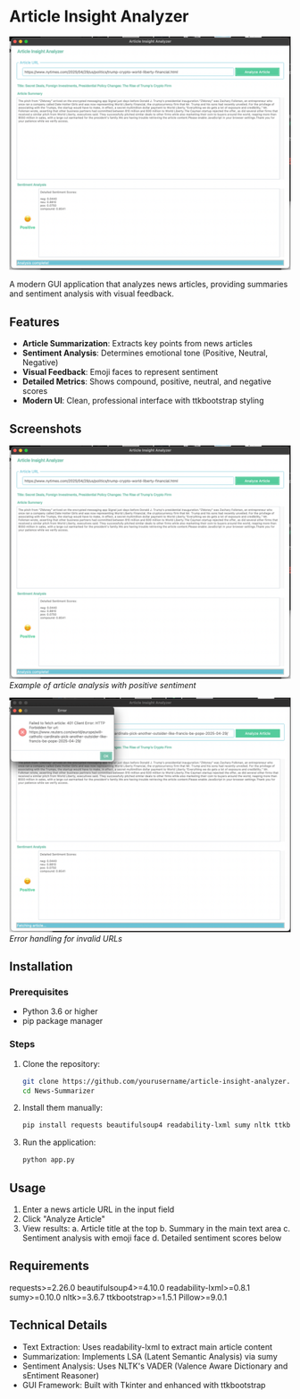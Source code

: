 # Article Insight Analyzer

![App Screenshot](https://github.com/Pags2003/News-Summarizer/blob/main/screenshorts/analysis_example.png?raw=true) 

A modern GUI application that analyzes news articles, providing summaries and sentiment analysis with visual feedback.

## Features

- **Article Summarization**: Extracts key points from news articles
- **Sentiment Analysis**: Determines emotional tone (Positive, Neutral, Negative)
- **Visual Feedback**: Emoji faces to represent sentiment
- **Detailed Metrics**: Shows compound, positive, neutral, and negative scores
- **Modern UI**: Clean, professional interface with ttkbootstrap styling

## Screenshots

![Analysis Example](https://github.com/Pags2003/News-Summarizer/blob/main/screenshorts/analysis_example.png?raw=true) 
*Example of article analysis with positive sentiment*

![Error Handling](https://github.com/Pags2003/News-Summarizer/blob/main/screenshorts/error_message.png?raw=true) 
*Error handling for invalid URLs*

## Installation

### Prerequisites

- Python 3.6 or higher
- pip package manager

### Steps

1. Clone the repository:
   ```bash
   git clone https://github.com/yourusername/article-insight-analyzer.git
   cd News-Summarizer
   ```
2. Install them manually:
    ```bash
    pip install requests beautifulsoup4 readability-lxml sumy nltk ttkbootstrap pillow
    ```
3. Run the application:
    ```bash
    python app.py
    ```

## Usage
1. Enter a news article URL in the input field
2. Click "Analyze Article"
3. View results:
    a. Article title at the top
    b. Summary in the main text area
    c. Sentiment analysis with emoji face
    d. Detailed sentiment scores below

## Requirements
   requests>=2.26.0
   beautifulsoup4>=4.10.0
   readability-lxml>=0.8.1
   sumy>=0.10.0
   nltk>=3.6.7
   ttkbootstrap>=1.5.1
   Pillow>=9.0.1
    
## Technical Details
* Text Extraction: Uses readability-lxml to extract main article content
* Summarization: Implements LSA (Latent Semantic Analysis) via sumy
* Sentiment Analysis: Uses NLTK's VADER (Valence Aware Dictionary and sEntiment Reasoner)
* GUI Framework: Built with Tkinter and enhanced with ttkbootstrap
